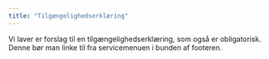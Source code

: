 ```yaml
---
title: "Tilgængelighedserklæring"
---
```


Vi laver er forslag til en tilgængelighedserklæring, som også er obligatorisk. Denne bør man linke til fra servicemenuen i bunden af footeren.
